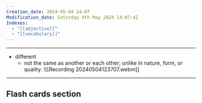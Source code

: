 ```yaml
---
Creation_date: 2024-05-04 14:07
Modification_date: Saturday 4th May 2024 14:07:42
Indexes:
  - "[[adjective]]"
  - "[[vocabulary]]"
---
```


----

- different
	- not the same as another or each other; unlike in nature, form, or quality.
![[Recording 20240504123707.webm]]






















---
## Flash cards section
